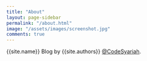 ```yaml
---
title: "About"
layout: page-sidebar
permalink: "/about.html"
image: "/assets/images/screenshot.jpg"
comments: true
---
```

{{site.name}} Blog <i class="fa fa-heart text-danger"></i> by {{site.authors}} [@CodeSyariah]({{site.url}}).